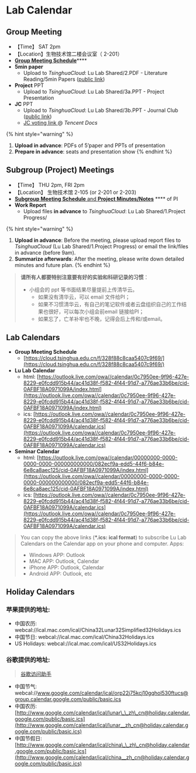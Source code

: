 # Lab Calendar

## Group Meeting 

* 【Time】 SAT 2pm
* 【Location】生物技术馆二楼会议室（ 2-201）
* [**Group Meeting Schedule**](https://cloud.tsinghua.edu.cn/f/328f88c8caa5407c9f69/)\*\*\*\*
* **5min paper**
  * Upload to _TsinghuaCloud_: Lu Lab Shared/2.PDF - Literature Reading/5min Papers \([public link](https://cloud.tsinghua.edu.cn/d/928f3f4a8c8d4ab8b8ad/?p=%2F5min%20Papers&mode=list)\)
* **Project** PPT
  * Upload to _TsinghuaCloud_: Lu Lab Shared/3a.PPT - Project Presentation
* **JC** PPT
  * Upload to _TsinghuaCloud_: Lu Lab Shared/3b.PPT - Journal Club \([public link](%20https://cloud.tsinghua.edu.cn/d/132a10f5cfb64fc4bbe8/)\)
  * [JC voting link ](https://docs.qq.com/sheet/DWXBld2JXeUJYbVZa?c=F6A0A0) @ _Tencent Docs_

{% hint style="warning" %}
1. **Upload in advance**: PDFs of 5’paper and PPTs of presentation
2. **Prepare in advance**: seats and presentation show
{% endhint %}

## Subgroup \(Project\) Meetings

* 【Time】  THU 2pm,  FRI 2pm
* 【Location】 生物技术馆 2-105 \(or 2-201 or 2-203\)
* [**Subgroup Meeting Schedule** and **Project Minutes/Notes**](https://app.yinxiang.com/fx/16147d64-7d5f-42d3-b4da-cacea5bf28d8) **** of PI
* **Work Report**
  * Upload files **in advance** to _TsinghuaCloud_: Lu Lab Shared/1.Project Progress/

{% hint style="warning" %}
1. **Upload in advance**: Before the meeting, please upload report files to _TsinghuaCloud_ \(Lu Lab Shared/1.Project Progress\) or email the link/files in advance \(before 9am\).
2. **Summarize afterwards**: After the meeting, please write down detailed minutes and future plan.
{% endhint %}

> **请所有人都要特别注意要有好的实验和科研记录的习惯**：
>
> * 小组会的 ppt 等书面结果尽量提前上传清华云。
>   * 如果没有清华云，可以 email 文件给PI；
>   * 如果不习惯清华云，有自己的笔记软件或者云盘组织自己的工作结果也很好，可以每次小组会前email 链接给PI；
>   * 如果忘了，亡羊补牢也不晚，记得会后上传和/或email。



## Lab Calendars

* **Group Meeting Schedule**
  * [https://cloud.tsinghua.edu.cn/f/328f88c8caa5407c9f69/](https://cloud.tsinghua.edu.cn/f/328f88c8caa5407c9f69/)
* **Lu Lab Calendar**
  * html: [https://outlook.live.com/owa//calendar/0c7950ee-9f96-427e-8229-e0fcdd915b44/ac41d38f-f582-4f44-91d7-a776ae33b6be/cid-0AFBF18A0971099A/index.html](https://outlook.live.com/owa//calendar/0c7950ee-9f96-427e-8229-e0fcdd915b44/ac41d38f-f582-4f44-91d7-a776ae33b6be/cid-0AFBF18A0971099A/index.html)
  * ics: [https://outlook.live.com/owa//calendar/0c7950ee-9f96-427e-8229-e0fcdd915b44/ac41d38f-f582-4f44-91d7-a776ae33b6be/cid-0AFBF18A0971099A/calendar.ics](https://outlook.live.com/owa//calendar/0c7950ee-9f96-427e-8229-e0fcdd915b44/ac41d38f-f582-4f44-91d7-a776ae33b6be/cid-0AFBF18A0971099A/calendar.ics)
* **Seminar Calendar**
  * html: [https://outlook.live.com/owa//calendar/00000000-0000-0000-0000-000000000000/082ecf9a-edd5-44f6-b84e-6e8ca8aec125/cid-0AFBF18A0971099A/index.html](https://outlook.live.com/owa//calendar/00000000-0000-0000-0000-000000000000/082ecf9a-edd5-44f6-b84e-6e8ca8aec125/cid-0AFBF18A0971099A/index.html)
  * ics: [https://outlook.live.com/owa//calendar/0c7950ee-9f96-427e-8229-e0fcdd915b44/ac41d38f-f582-4f44-91d7-a776ae33b6be/cid-0AFBF18A0971099A/calendar.ics](https://outlook.live.com/owa//calendar/0c7950ee-9f96-427e-8229-e0fcdd915b44/ac41d38f-f582-4f44-91d7-a776ae33b6be/cid-0AFBF18A0971099A/calendar.ics)

> You can copy the above links \(**\*.ics: ical format**\) to subscribe Lu Lab Calendars on the Calendar app on your phone and computer. Apps:
>
> * Windows APP: Outlook
> * MAC APP: Outlook, Calendar
> * iPhone APP: Outlook, Calendar
> * Android APP: Outlook, etc

## Holiday Calendars

### 苹果提供的地址:

* 中国农历:  webcal://ical.mac.com/ical/China32Lunar32Simplified32Holidays.ics
* 中国节日:  webcal://ical.mac.com/ical/China32Holidays.ics
* US Holidays:  webcal://ical.mac.com/ical/US32Holidays.ics

### 谷歌提供的地址:

> [谷歌访问助手](http://www.ggfwzs.com)

* 中国节气: webcal://www.google.com/calendar/ical/orp22j75kcj10gqhol530ftucs@group.calendar.google.com/public/basic.ics
* 中国农历: [http://www.google.com/calendar/ical/lunar\_\_zh\_cn@holiday.calendar.google.com/public/basic.ics](http://www.google.com/calendar/ical/lunar__zh_cn@holiday.calendar.google.com/public/basic.ics)
* 中国节假日: [http://www.google.com/calendar/ical/china\_\_zh\_cn@holiday.calendar.google.com/public/basic.ics](http://www.google.com/calendar/ical/china__zh_cn@holiday.calendar.google.com/public/basic.ics)

